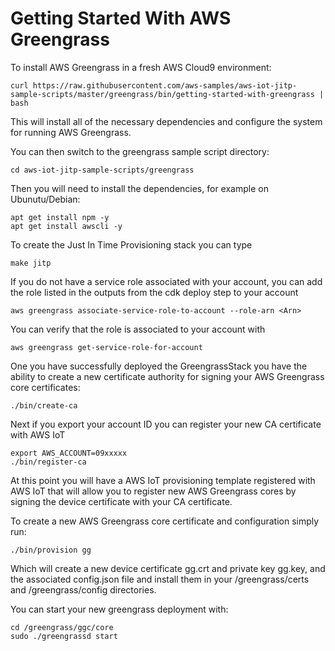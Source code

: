 Getting Started With AWS Greengrass
===================================

To install AWS Greengrass in a fresh AWS Cloud9 environment:

	curl https://raw.githubusercontent.com/aws-samples/aws-iot-jitp-sample-scripts/master/greengrass/bin/getting-started-with-greengrass | bash

This will install all of the necessary dependencies and configure the system
for running AWS Greengrass.

You can then switch to the greengrass sample script directory:

	cd aws-iot-jitp-sample-scripts/greengrass
	
Then you will need to install the dependencies, for example on Ubunutu/Debian:

	apt get install npm -y
	apt get install awscli -y

To create the Just In Time Provisioning stack you can type

	make jitp

If you do not have a service role associated with your account, you can add
the role listed in the outputs from the cdk deploy step to your account

	aws greengrass associate-service-role-to-account --role-arn <Arn>

You can verify that the role is associated to your account with

	aws greengrass get-service-role-for-account

One you have successfully deployed the GreengrassStack you have the ability to
create a new certificate authority for signing your AWS Greengrass core
certificates:

	./bin/create-ca

Next if you export your account ID you can register your new CA certificate
with AWS IoT

	export AWS_ACCOUNT=09xxxxx
	./bin/register-ca

At this point you will have a AWS IoT provisioning template registered with
AWS IoT that will allow you to register new AWS Greengrass cores by signing
the device certificate with your CA certificate. 

To create a new AWS Greengrass core certificate and configuration simply run:

	./bin/provision gg

Which will create a new device certificate gg.crt and private key gg.key,
and the associated config.json file and install them in your /greengrass/certs
and /greengrass/config directories.

You can start your new greengrass deployment with:

	cd /greengrass/ggc/core
	sudo ./greengrassd start

